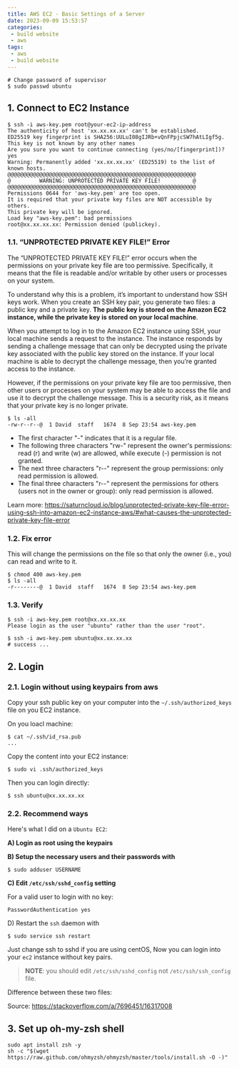 ```yaml
---
title: AWS EC2 - Basic Settings of a Server
date: 2023-09-09 15:53:57
categories:
 - build website
 - aws
tags:
 - aws
 - build website
---
```


```shell
# Change password of supervisor
$ sudo passwd ubuntu
```

## 1. Connect to EC2 Instance

```shell
$ ssh -i aws-key.pem root@your-ec2-ip-address
The authenticity of host 'xx.xx.xx.xx' can't be established.
ED25519 key fingerprint is SHA256:UULuI08gIJRb+vQnFPpjcSW7hAtLIgf5g.
This key is not known by any other names
Are you sure you want to continue connecting (yes/no/[fingerprint])? yes 
Warning: Permanently added 'xx.xx.xx.xx' (ED25519) to the list of known hosts.
@@@@@@@@@@@@@@@@@@@@@@@@@@@@@@@@@@@@@@@@@@@@@@@@@@@@@@@@@@@
@         WARNING: UNPROTECTED PRIVATE KEY FILE!          @
@@@@@@@@@@@@@@@@@@@@@@@@@@@@@@@@@@@@@@@@@@@@@@@@@@@@@@@@@@@
Permissions 0644 for 'aws-key.pem' are too open.
It is required that your private key files are NOT accessible by others.
This private key will be ignored.
Load key "aws-key.pem": bad permissions
root@xx.xx.xx.xx: Permission denied (publickey).
```

### 1.1. “UNPROTECTED PRIVATE KEY FILE!” Error

The “UNPROTECTED PRIVATE KEY FILE!” error occurs when the permissions on your private key file are too permissive. Specifically, it means that the file is readable and/or writable by other users or processes on your system.

To understand why this is a problem, it’s important to understand how SSH keys work. When you create an SSH key pair, you generate two files: a public key and a private key. **The public key is stored on the Amazon EC2 instance, while the private key is stored on your local machine**.

When you attempt to log in to the Amazon EC2 instance using SSH, your local machine sends a request to the instance. The instance responds by sending a challenge message that can only be decrypted using the private key associated with the public key stored on the instance. If your local machine is able to decrypt the challenge message, then you’re granted access to the instance.

However, if the permissions on your private key file are too permissive, then other users or processes on your system may be able to access the file and use it to decrypt the challenge message. This is a security risk, as it means that your private key is no longer private.

```shell
$ ls -all
-rw-r--r--@  1 David  staff   1674  8 Sep 23:54 aws-key.pem
```

- The first character "-" indicates that it is a regular file.
- The following three characters "rw-" represent the owner's permissions: read (r) and write (w) are allowed, while execute (-) permission is not granted.
- The next three characters "r--" represent the group permissions: only read permission is allowed.
- The final three characters "r--" represent the permissions for others (users not in the owner or group): only read permission is allowed.

Learn more: https://saturncloud.io/blog/unprotected-private-key-file-error-using-ssh-into-amazon-ec2-instance-aws/#what-causes-the-unprotected-private-key-file-error

### 1.2. Fix error

This will change the permissions on the file so that only the owner (i.e., you) can read and write to it. 

```shell
$ chmod 400 aws-key.pem
$ ls -all
-r--------@  1 David  staff   1674  8 Sep 23:54 aws-key.pem
```

### 1.3. Verify

```shell
$ ssh -i aws-key.pem root@xx.xx.xx.xx
Please login as the user "ubuntu" rather than the user "root".

$ ssh -i aws-key.pem ubuntu@xx.xx.xx.xx
# success ...
```

## 2. Login

### 2.1. Login without using keypairs from aws

Copy your ssh public key on your computer into the `~/.ssh/authorized_keys` file on you EC2 instance. 

On you loacl machine:

```shell
$ cat ~/.ssh/id_rsa.pub 
...
```

Copy the content into your EC2 instance:

```shell
$ sudo vi .ssh/authorized_keys
```

Then you can login directly:

```shell
$ ssh ubuntu@xx.xx.xx.xx
```

### 2.2. Recommend ways

Here's what I did on a `Ubuntu EC2`:

**A) Login as root using the keypairs**

**B) Setup the necessary users and their passwords with**

```shell
$ sudo adduser USERNAME
```

**C) Edit `/etc/ssh/sshd_config` setting**

For a valid user to login with no key:

```
PasswordAuthentication yes
```

D) Restart the `ssh` daemon with

```shell
$ sudo service ssh restart
```

Just change ssh to sshd if you are using centOS, Now you can login into your `ec2` instance without key pairs.

> **NOTE**: you should edit `/etc/ssh/sshd_config` not `/etc/ssh/ssh_config` file. 

Difference between these two files: 

Source: https://stackoverflow.com/a/7696451/16317008

## 3. Set up oh-my-zsh shell

```shell
sudo apt install zsh -y
sh -c "$(wget https://raw.github.com/ohmyzsh/ohmyzsh/master/tools/install.sh -O -)"
```

